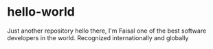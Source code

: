 # hello-world
Just another repository
hello there, I'm Faisal one of the best software developers in the world.
Recognized internationally and globally

